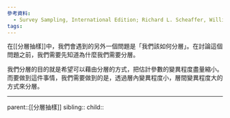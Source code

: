 ```yaml
---
參考資料:
  - Survey Sampling, International Edition; Richard L. Scheaffer, William Mendenhall. III
tags:
---
```

在[[分層抽樣]]中，我們會遇到的另外一個問題是「我們該如何分層」。在討論這個問題之前，我們需要先知道為什麼我們需要分層。

我們分層的目的就是希望可以藉由分層的方式，把估計參數的變異程度盡量縮小。而要做到這件事情，我們需要做到的是，透過層內變異程度小，層間變異程度大的方式來分層。
- - -
parent::[[分層抽樣]]
sibling::
child::